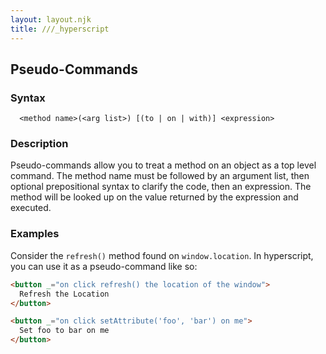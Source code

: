 ```yaml
---
layout: layout.njk
title: ///_hyperscript
---
```


## Pseudo-Commands

### Syntax

```ebnf
  <method name>(<arg list>) [(to | on | with)] <expression>
```

### Description

Pseudo-commands allow you to treat a method on an object as a top level command. The method name must be followed by
an argument list, then optional prepositional syntax to clarify the code, then an expression. The method will be
looked up on the value returned by the expression and executed.

### Examples

Consider the `refresh()` method found on `window.location`. In hyperscript, you can use it as a pseudo-command like so:

```html
<button _="on click refresh() the location of the window">
  Refresh the Location
</button>

<button _="on click setAttribute('foo', 'bar') on me">
  Set foo to bar on me
</button>
```
